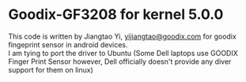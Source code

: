 # Goodix-GF3208 for kernel 5.0.0

This code is written by Jiangtao Yi, <yijiangtao@goodix.com> for goodix fingeprint sensor in android devices.
</br>I am tying to port the driver to Ubuntu (Some Dell laptops use GOODIX Finger Print Sensor however, Dell officially doesn't provide any diver support for them on linux)
